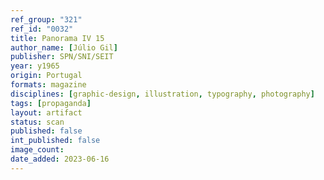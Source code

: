 ```yaml
---
ref_group: "321"
ref_id: "0032"
title: Panorama IV 15
author_name: [Júlio Gil]
publisher: SPN/SNI/SEIT
year: y1965
origin: Portugal
formats: magazine
disciplines: [graphic-design, illustration, typography, photography]
tags: [propaganda]
layout: artifact
status: scan
published: false
int_published: false
image_count:
date_added: 2023-06-16
---
```

